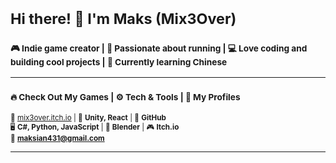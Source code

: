 # <sub>Hi there! 👋 I'm Maks (Mix3Over)</sub>

### <sub>🎮 Indie game creator | 🏃 Passionate about running | 💻 Love coding and building cool projects | 🏯 Currently learning Chinese</sub>  

---  

### <sub>🔥 Check Out My Games | ⚙️ Tech & Tools | 📌 My Profiles</sub>  
<sub>🔗 [mix3over.itch.io](https://mix3over.itch.io/) | 🚀 **Unity, React** | 📣 **GitHub**</sub>  
<sub>🖥️ **C#, Python, JavaScript** | 🎨 **Blender** | 🎮 **Itch.io**</sub>  
<sub>📧 **maksian431@gmail.com**</sub>  

---

